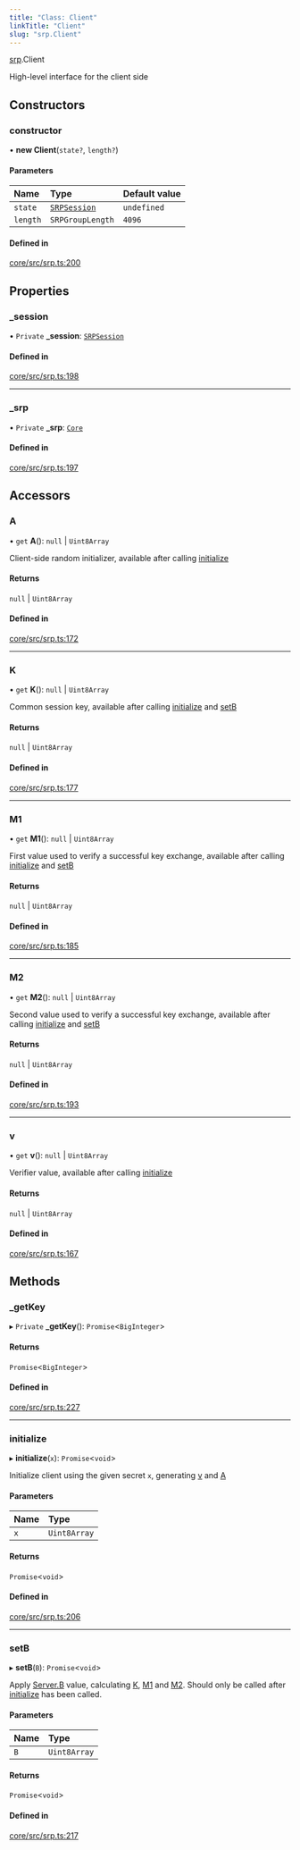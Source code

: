 ```yaml
---
title: "Class: Client"
linkTitle: "Client"
slug: "srp.Client"
---
```


[srp](../../modules/srp).Client

High-level interface for the client side

## Constructors

### constructor

• **new Client**(`state?`, `length?`)

#### Parameters

| Name     | Type                              | Default value |
| :------- | :-------------------------------- | :------------ |
| `state`  | [`SRPSession`](../srp.SRPSession) | `undefined`   |
| `length` | `SRPGroupLength`                  | `4096`        |

#### Defined in

[core/src/srp.ts:200](https://github.com/padloc/padloc/blob/b00eb4fd/packages/core/src/srp.ts#L200)

## Properties

### \_session

• `Private` **\_session**: [`SRPSession`](../srp.SRPSession)

#### Defined in

[core/src/srp.ts:198](https://github.com/padloc/padloc/blob/b00eb4fd/packages/core/src/srp.ts#L198)

---

### \_srp

• `Private` **\_srp**: [`Core`](../srp.Core)

#### Defined in

[core/src/srp.ts:197](https://github.com/padloc/padloc/blob/b00eb4fd/packages/core/src/srp.ts#L197)

## Accessors

### A

• `get` **A**(): `null` \| `Uint8Array`

Client-side random initializer, available after calling
[initialize](srp.Client.md#initialize)

#### Returns

`null` \| `Uint8Array`

#### Defined in

[core/src/srp.ts:172](https://github.com/padloc/padloc/blob/b00eb4fd/packages/core/src/srp.ts#L172)

---

### K

• `get` **K**(): `null` \| `Uint8Array`

Common session key, available after calling
[initialize](srp.Client.md#initialize) and [setB](srp.Client.md#setb)

#### Returns

`null` \| `Uint8Array`

#### Defined in

[core/src/srp.ts:177](https://github.com/padloc/padloc/blob/b00eb4fd/packages/core/src/srp.ts#L177)

---

### M1

• `get` **M1**(): `null` \| `Uint8Array`

First value used to verify a successful key exchange, available after calling
[initialize](srp.Client.md#initialize) and [setB](srp.Client.md#setb)

#### Returns

`null` \| `Uint8Array`

#### Defined in

[core/src/srp.ts:185](https://github.com/padloc/padloc/blob/b00eb4fd/packages/core/src/srp.ts#L185)

---

### M2

• `get` **M2**(): `null` \| `Uint8Array`

Second value used to verify a successful key exchange, available after calling
[initialize](srp.Client.md#initialize) and [setB](srp.Client.md#setb)

#### Returns

`null` \| `Uint8Array`

#### Defined in

[core/src/srp.ts:193](https://github.com/padloc/padloc/blob/b00eb4fd/packages/core/src/srp.ts#L193)

---

### v

• `get` **v**(): `null` \| `Uint8Array`

Verifier value, available after calling [initialize](srp.Client.md#initialize)

#### Returns

`null` \| `Uint8Array`

#### Defined in

[core/src/srp.ts:167](https://github.com/padloc/padloc/blob/b00eb4fd/packages/core/src/srp.ts#L167)

## Methods

### \_getKey

▸ `Private` **\_getKey**(): `Promise`<`BigInteger`\>

#### Returns

`Promise`<`BigInteger`\>

#### Defined in

[core/src/srp.ts:227](https://github.com/padloc/padloc/blob/b00eb4fd/packages/core/src/srp.ts#L227)

---

### initialize

▸ **initialize**(`x`): `Promise`<`void`\>

Initialize client using the given secret `x`, generating [v](srp.Client.md#v)
and [A](srp.Client.md#a)

#### Parameters

| Name | Type         |
| :--- | :----------- |
| `x`  | `Uint8Array` |

#### Returns

`Promise`<`void`\>

#### Defined in

[core/src/srp.ts:206](https://github.com/padloc/padloc/blob/b00eb4fd/packages/core/src/srp.ts#L206)

---

### setB

▸ **setB**(`B`): `Promise`<`void`\>

Apply [Server.B](srp.Server.md#b) value, calculating [K](srp.Client.md#k),
[M1](srp.Client.md#m1) and [M2](srp.Client.md#m2). Should only be called after
[initialize](srp.Client.md#initialize) has been called.

#### Parameters

| Name | Type         |
| :--- | :----------- |
| `B`  | `Uint8Array` |

#### Returns

`Promise`<`void`\>

#### Defined in

[core/src/srp.ts:217](https://github.com/padloc/padloc/blob/b00eb4fd/packages/core/src/srp.ts#L217)
